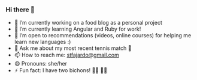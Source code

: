 ### Hi there 👋

- 🔭 I’m currently working on a food blog as a personal project 
- 🌱 I’m currently learning Angular and Ruby for work!
- 🤔 I’m open to recommendations (videos, online courses) for helping me learn new languages :) 
- 💬 Ask me about my most recent tennis match 🎾
- 📫 How to reach me: stfajardo@gmail.com 
- 😄 Pronouns: she/her
- ⚡ Fun fact: I have two bichons! 🐻‍❄️ 🐻‍❄️  

